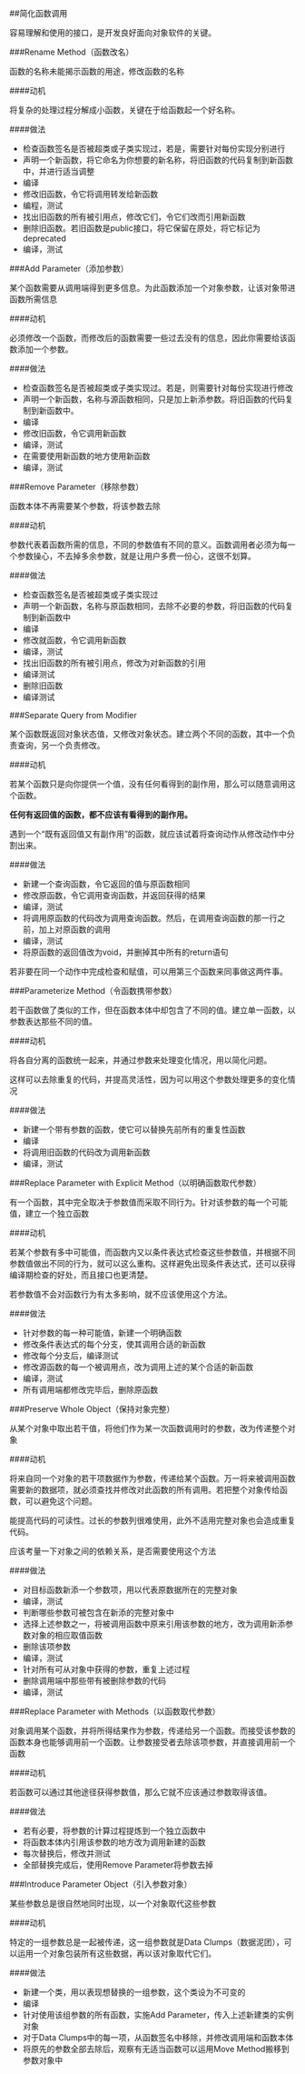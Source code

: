 ##简化函数调用

容易理解和使用的接口，是开发良好面向对象软件的关键。

###Rename Method（函数改名）

函数的名称未能揭示函数的用途，修改函数的名称

####动机

将复杂的处理过程分解成小函数，关键在于给函数起一个好名称。

####做法

* 检查函数签名是否被超类或子类实现过，若是，需要针对每份实现分别进行
* 声明一个新函数，将它命名为你想要的新名称，将旧函数的代码复制到新函数中，并进行适当调整
* 编译
* 修改旧函数，令它将调用转发给新函数
* 编程，测试
* 找出旧函数的所有被引用点，修改它们，令它们改而引用新函数
* 删除旧函数。若旧函数是public接口，将它保留在原处，将它标记为deprecated
* 编译，测试

###Add Parameter（添加参数）

某个函数需要从调用端得到更多信息。为此函数添加一个对象参数，让该对象带进函数所需信息

####动机

必须修改一个函数，而修改后的函数需要一些过去没有的信息，因此你需要给该函数添加一个参数。

####做法

* 检查函数签名是否被超类或子类实现过。若是，则需要针对每份实现进行修改
* 声明一个新函数，名称与源函数相同，只是加上新添参数。将旧函数的代码复制到新函数中。
* 编译
* 修改旧函数，令它调用新函数
* 编译，测试
* 在需要使用新函数的地方使用新函数
* 编译，测试

###Remove Parameter（移除参数）

函数本体不再需要某个参数，将该参数去除

####动机

参数代表着函数所需的信息，不同的参数值有不同的意义。函数调用者必须为每一个参数操心，不去掉多余参数，就是让用户多费一份心，这很不划算。

####做法

* 检查函数签名是否被超类或子类实现过
* 声明一个新函数，名称与原函数相同，去除不必要的参数，将旧函数的代码复制到新函数中
* 编译
* 修改就函数，令它调用新函数
* 编译，测试
* 找出旧函数的所有被引用点，修改为对新函数的引用
* 编译测试
* 删除旧函数
* 编译测试

###Separate Query from Modifier

某个函数既返回对象状态值，又修改对象状态。建立两个不同的函数，其中一个负责查询，另一个负责修改。

####动机

若某个函数只是向你提供一个值，没有任何看得到的副作用，那么可以随意调用这个函数。

**任何有返回值的函数，都不应该有看得到的副作用。**

遇到一个“既有返回值又有副作用”的函数，就应该试着将查询动作从修改动作中分割出来。

####做法

* 新建一个查询函数，令它返回的值与原函数相同
* 修改原函数，令它调用查询函数，并返回获得的结果
* 编译，测试
* 将调用原函数的代码改为调用查询函数。然后，在调用查询函数的那一行之前，加上对原函数的调用
* 编译，测试
* 将原函数的返回值改为void，并删掉其中所有的return语句

若非要在同一个动作中完成检查和赋值，可以用第三个函数来同事做这两件事。

###Parameterize Method（令函数携带参数）

若干函数做了类似的工作，但在函数本体中却包含了不同的值。建立单一函数，以参数表达那些不同的值。

####动机

将各自分离的函数统一起来，并通过参数来处理变化情况，用以简化问题。

这样可以去除重复的代码，并提高灵活性，因为可以用这个参数处理更多的变化情况

####做法

* 新建一个带有参数的函数，使它可以替换先前所有的重复性函数
* 编译
* 将调用旧函数的代码改为调用新函数
* 编译，测试

###Replace Parameter with Explicit Method（以明确函数取代参数）

有一个函数，其中完全取决于参数值而采取不同行为。针对该参数的每一个可能值，建立一个独立函数

####动机

若某个参数有多中可能值，而函数内又以条件表达式检查这些参数值，并根据不同参数值做出不同的行为，就可以这么重构。这样避免出现条件表达式，还可以获得编译期检查的好处，而且接口也更清楚。

若参数值不会对函数行为有太多影响，就不应该使用这个方法。

####做法

* 针对参数的每一种可能值，新建一个明确函数
* 修改条件表达式的每个分支，使其调用合适的新函数
* 修改每个分支后，编译测试
* 修改源函数的每一个被调用点，改为调用上述的某个合适的新函数
* 编译，测试
* 所有调用端都修改完毕后，删除原函数

###Preserve Whole Object（保持对象完整）

从某个对象中取出若干值，将他们作为某一次函数调用时的参数，改为传递整个对象

####动机

将来自同一个对象的若干项数据作为参数，传递给某个函数。万一将来被调用函数需要新的数据项，就必须查找并修改对此函数的所有调用。若把整个对象传给函数，可以避免这个问题。

能提高代码的可读性。过长的参数列很难使用，此外不适用完整对象也会造成重复代码。

应该考量一下对象之间的依赖关系，是否需要使用这个方法

####做法

* 对目标函数新添一个参数项，用以代表原数据所在的完整对象
* 编译，测试
* 判断哪些参数可被包含在新添的完整对象中
* 选择上述参数之一，将被调用函数中原来引用该参数的地方，改为调用新添参数对象的相应取值函数
* 删除该项参数
* 编译，测试
* 针对所有可从对象中获得的参数，重复上述过程
* 删除调用端中那些带有被删除参数的代码
* 编译，测试

###Replace Parameter with Methods（以函数取代参数）

对象调用某个函数，并将所得结果作为参数，传递给另一个函数。而接受该参数的函数本身也能够调用前一个函数。让参数接受者去除该项参数，并直接调用前一个函数

####动机

若函数可以通过其他途径获得参数值，那么它就不应该通过参数取得该值。

####做法

* 若有必要，将参数的计算过程提炼到一个独立函数中
* 将函数本体内引用该参数的地方改为调用新建的函数
* 每次替换后，修改并测试
* 全部替换完成后，使用Remove Parameter将参数去掉

###Introduce Parameter Object（引入参数对象）

某些参数总是很自然地同时出现，以一个对象取代这些参数

####动机

特定的一组参数总是一起被传递，这一组参数就是Data Clumps（数据泥团），可以运用一个对象包装所有这些数据，再以该对象取代它们。

####做法

* 新建一个类，用以表现想替换的一组参数，这个类设为不可变的
* 编译
* 针对使用该组参数的所有函数，实施Add Parameter，传入上述新建类的实例对象
* 对于Data Clumps中的每一项，从函数签名中移除，并修改调用端和函数本体
* 将原先的参数全部去除后，观察有无适当函数可以运用Move Method搬移到参数对象中

